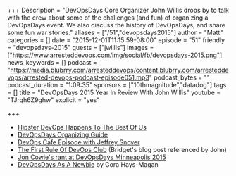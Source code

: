 +++
Description = "DevOpsDays Core Organizer John Willis drops by to talk with the crew about some of the challenges (and fun) of organizing a DevOpsDays event. We also discuss the history of DevOpsDays, and share some fun war stories."
aliases = ["/51","devopsdays2015"]
author = "Matt"
categories = []
date = "2015-12-01T11:15:59-08:00"
episode = "51"
friendly = "devopsdays-2015"
guests = ["jwillis"]
images = ["https://www.arresteddevops.com/img/social/fb/devopsdays-2015.png"]
news_keywords = []
podcast = "https://media.blubrry.com/arresteddevops/content.blubrry.com/arresteddevops/arrested-devops-podcast-episode051.mp3"
podcast_bytes = ""
podcast_duration = "1:09:35"
sponsors = ["10thmagnitude","datadog"]
tags = []
title = "DevOpsDays 2015 Year In Review With John Willis"
youtube = "TJrqh6Z9ghw"
explicit = "yes"

+++

- [Hipster DevOps Happens To The Best Of Us](http://www.mattstratton.com/devops/hipster-devops-happens-to-the-best-of-us)
- [DevOpsDays Organizing Guide](http://www.devopsdays.org/pages/organizing/)
- [DevOps Cafe Episode with Jeffrey Snover](http://devopscafe.org/show/2012/11/27/devops-cafe-episode-36.html)
- [The First Rule Of DevOps Club](http://bridgetkromhout.com/blog/2014/11/03/the-first-rule-of-devops-club/) (Bridget's blog post referenced by John)
- [Jon Cowie's rant at DevOpsDays Minneapolis 2015](https://youtu.be/pt_qtcfTk3M?t=28m21s)
- [DevOpsDays As A Newbie](http://corainchicago.github.io/blog/me-DevOpsDays.html) by Cora Hays-Magan
